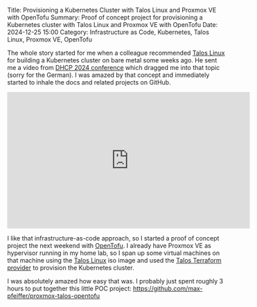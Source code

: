 Title: Provisioning a Kubernetes Cluster with Talos Linux and Proxmox VE with OpenTofu
Summary: Proof of concept project for provisioning a Kubernetes cluster with Talos Linux and Proxmox VE with OpenTofu
Date: 2024-12-25 15:00
Category: Infrastructure as Code, Kubernetes, Talos Linux, Proxmox VE, OpenTofu

The whole story started for me when a colleague recommended [Talos Linux](https://www.talos.dev/) for building
a Kubernetes cluster on bare metal some weeks ago. He sent me a video from [DHCP 2024 conference](https://dhcp.cfhn.it/)
which dragged me into that topic (sorry for the German). I was amazed by that concept and immediately started to inhale
the docs and related projects on GitHub.

<iframe width="560" height="315" src="https://www.youtube.com/embed/fjNOYHrfVDE?si=Rrfm2tF8x_jXPi-L" title="YouTube video player" frameborder="0" allow="accelerometer; autoplay; clipboard-write; encrypted-media; gyroscope; picture-in-picture; web-share" referrerpolicy="strict-origin-when-cross-origin" allowfullscreen></iframe> 

I like that infrastructure-as-code approach, so I started a proof of concept project the next weekend with
[OpenTofu](https://opentofu.org/). I already have Proxmox VE as hypervisor running in my home lab, so I span up some
virtual machines on that machine using the [Talos Linux](https://www.talos.dev/) iso image and used the
[Talos Terraform provider](https://github.com/siderolabs/terraform-provider-talos) to provision the Kubernetes cluster.

I was absolutely amazed how easy that was. I probably just spent roughly 3 hours to put together this little POC
project: https://github.com/max-pfeiffer/proxmox-talos-opentofu
